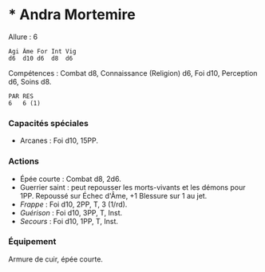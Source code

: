 # * Andra Mortemire

Allure : 6

	Agi	Âme	For	Int	Vig
	d6	d10	d6	d8	d6

Compétences : Combat d8, Connaissance (Religion) d6, Foi d10, Perception d6, Soins d8.

	PAR	RES
	6	6 (1)

### Capacités spéciales
- Arcanes : Foi d10, 15PP.

### Actions
- Épée courte : Combat d8, 2d6.
- Guerrier saint : peut repousser les morts-vivants et les démons pour 1PP. Repoussé sur Échec d'Âme, +1 Blessure sur 1 au jet.
- _Frappe_ : Foi d10, 2PP, T, 3 (1/rd).
- _Guérison_ : Foi d10, 3PP, T, Inst.
- _Secours_ : Foi d10, 1PP, T, Inst.

### Équipement
Armure de cuir, épée courte.
